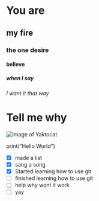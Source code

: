 # You are 
## my fire
### the one desire
#### believe 
##### when I say
###### I want it that way
# Tell me why
![Image of Yaktocat](https://octodex.github.com/images/yaktocat.png)

print("Hello World")

- [x] made a list
- [x] sang a song
- [x] Started learning how to use git
- [ ] finished learning how to use git
- [ ] help why wont it work
- [ ] yay
